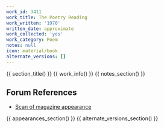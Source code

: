 ```yaml
---
work_id: 3411
work_title: The Poetry Reading
work_written: '1970'
written_date: approximate
work_collected: 'yes'
work_category: Poem
notes: null
icon: material/book
alternate_versions: []
---
```


{{ section_title() }}
{{ work_info() }}
{{ notes_section() }}
## Forum References
- [Scan of magazine appearance](https://bukowskiforum.com/threads/california-librarian-vol-31-no-4-october-1970.11757/)

{{ appearances_section() }}
{{ alternate_versions_section() }}
